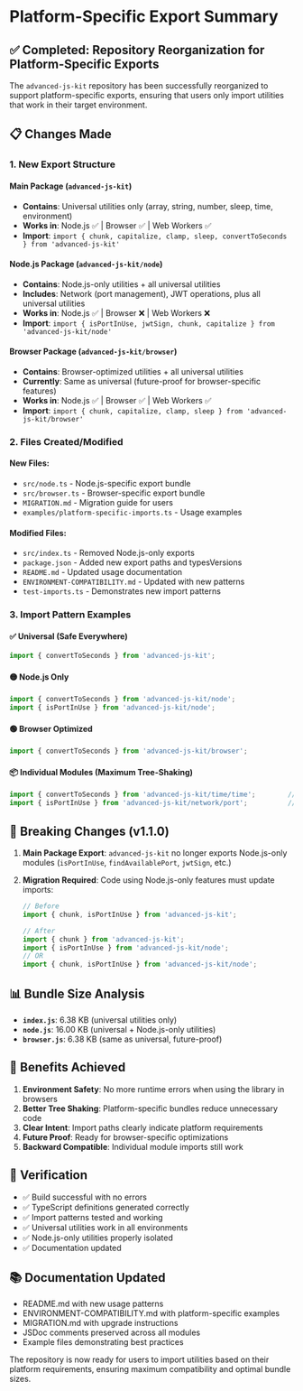 # Platform-Specific Export Summary

## ✅ Completed: Repository Reorganization for Platform-Specific Exports

The `advanced-js-kit` repository has been successfully reorganized to support platform-specific exports, ensuring that users only import utilities that work in their target environment.

## 📋 Changes Made

### 1. **New Export Structure**

#### **Main Package (`advanced-js-kit`)**
- **Contains**: Universal utilities only (array, string, number, sleep, time, environment)
- **Works in**: Node.js ✅ | Browser ✅ | Web Workers ✅
- **Import**: `import { chunk, capitalize, clamp, sleep, convertToSeconds } from 'advanced-js-kit'`

#### **Node.js Package (`advanced-js-kit/node`)**  
- **Contains**: Node.js-only utilities + all universal utilities
- **Includes**: Network (port management), JWT operations, plus all universal utilities
- **Works in**: Node.js ✅ | Browser ❌ | Web Workers ❌
- **Import**: `import { isPortInUse, jwtSign, chunk, capitalize } from 'advanced-js-kit/node'`

#### **Browser Package (`advanced-js-kit/browser`)**
- **Contains**: Browser-optimized utilities + all universal utilities  
- **Currently**: Same as universal (future-proof for browser-specific features)
- **Works in**: Node.js ✅ | Browser ✅ | Web Workers ✅
- **Import**: `import { chunk, capitalize, clamp, sleep } from 'advanced-js-kit/browser'`

### 2. **Files Created/Modified**

#### New Files:
- `src/node.ts` - Node.js-specific export bundle
- `src/browser.ts` - Browser-specific export bundle  
- `MIGRATION.md` - Migration guide for users
- `examples/platform-specific-imports.ts` - Usage examples

#### Modified Files:
- `src/index.ts` - Removed Node.js-only exports
- `package.json` - Added new export paths and typesVersions
- `README.md` - Updated usage documentation
- `ENVIRONMENT-COMPATIBILITY.md` - Updated with new patterns
- `test-imports.ts` - Demonstrates new import patterns

### 3. **Import Pattern Examples**

#### ✅ Universal (Safe Everywhere)
```typescript
import { convertToSeconds } from 'advanced-js-kit';
```

#### 🟡 Node.js Only
```typescript  
import { convertToSeconds } from 'advanced-js-kit/node';
import { isPortInUse } from 'advanced-js-kit/node';
```

#### 🟢 Browser Optimized
```typescript
import { convertToSeconds } from 'advanced-js-kit/browser';
```

#### 📦 Individual Modules (Maximum Tree-Shaking)
```typescript
import { convertToSeconds } from 'advanced-js-kit/time/time';        // Universal
import { isPortInUse } from 'advanced-js-kit/network/port';          // Node.js only
```

## 🚨 Breaking Changes (v1.1.0)

1. **Main Package Export**: `advanced-js-kit` no longer exports Node.js-only modules (`isPortInUse`, `findAvailablePort`, `jwtSign`, etc.)

2. **Migration Required**: Code using Node.js-only features must update imports:
   ```typescript
   // Before
   import { chunk, isPortInUse } from 'advanced-js-kit';
   
   // After  
   import { chunk } from 'advanced-js-kit';
   import { isPortInUse } from 'advanced-js-kit/node';
   // OR
   import { chunk, isPortInUse } from 'advanced-js-kit/node';
   ```

## 📊 Bundle Size Analysis

- **`index.js`**: 6.38 KB (universal utilities only)
- **`node.js`**: 16.00 KB (universal + Node.js-only utilities)  
- **`browser.js`**: 6.38 KB (same as universal, future-proof)

## 🎯 Benefits Achieved

1. **Environment Safety**: No more runtime errors when using the library in browsers
2. **Better Tree Shaking**: Platform-specific bundles reduce unnecessary code
3. **Clear Intent**: Import paths clearly indicate platform requirements
4. **Future Proof**: Ready for browser-specific optimizations  
5. **Backward Compatible**: Individual module imports still work

## 🧪 Verification

- ✅ Build successful with no errors
- ✅ TypeScript definitions generated correctly
- ✅ Import patterns tested and working
- ✅ Universal utilities work in all environments
- ✅ Node.js-only utilities properly isolated
- ✅ Documentation updated

## 📚 Documentation Updated

- README.md with new usage patterns
- ENVIRONMENT-COMPATIBILITY.md with platform-specific examples  
- MIGRATION.md with upgrade instructions
- JSDoc comments preserved across all modules
- Example files demonstrating best practices

The repository is now ready for users to import utilities based on their platform requirements, ensuring maximum compatibility and optimal bundle sizes.
